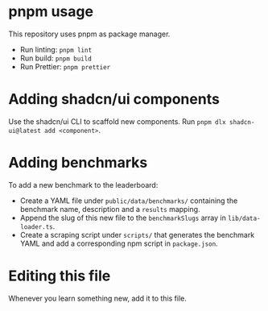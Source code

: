 # pnpm usage

This repository uses pnpm as package manager.

- Run linting: `pnpm lint`
- Run build: `pnpm build`
- Run Prettier: `pnpm prettier`

# Adding shadcn/ui components

Use the shadcn/ui CLI to scaffold new components. Run `pnpm dlx shadcn-ui@latest add <component>`.

# Adding benchmarks

To add a new benchmark to the leaderboard:

- Create a YAML file under `public/data/benchmarks/` containing the benchmark name, description and a `results` mapping.
- Append the slug of this new file to the `benchmarkSlugs` array in `lib/data-loader.ts`.
- Create a scraping script under `scripts/` that generates the benchmark YAML and
  add a corresponding npm script in `package.json`.

# Editing this file

Whenever you learn something new, add it to this file.
